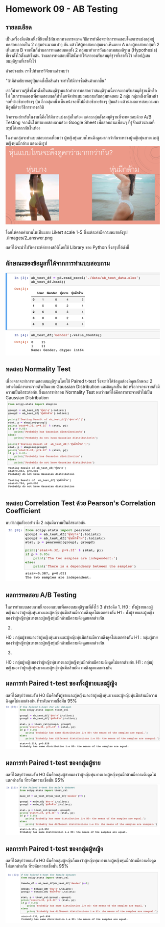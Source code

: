 # Homework 09 - AB Testing

## รายละเอียด
เป็นเครื่องมืออันหนึ่งที่นิยมใช้กันมากทางการตลาด วิธีการทำคือจะทำการทดสอบโดยการแบ่งกลุ่มผู้ทดสอบออกเป็น 2 กลุ่มประมาณเท่าๆ กัน แล้วให้ผู้ทดสอบกลุ่มแรกเห็นแบบ A และผู้ทดสอบกลุ่มที่ 2 เห็นแบบ B จากนั้นก็นำผลการทดสอบของทั้ง 2 กลุ่มมาทำการวัดผลตามสมมติฐาน (Hypothesis) ที่เราตั้งไว้ตั้งแต่เริ่มต้น ว่าผลการทดสอบที่ได้นั้นทำให้เรายอมรับสมมุติฐาฯที่เราตั้งไว้ หรือปฎิเสธสมมุติฐานที่เราตั้งไว้

ตัวอย่างเช่น เราไปทำการวิจัยมาแล้วพบว่า

"ถ้ามีคำอธิบายอยู่ปุ่มกดสั่งซื้อสินค้า จะทำให้มีการซื้อสินค้ามากขึ้น"

เราก็นำความรู้สิ่งนี้มาตั้งเป็นสมมุติฐานแล้วทำการทดสอบว่าสมมุติฐานนี้เราจะยอมรับสมมุติฐานนี้หรือไม่ ในการทดลองเพื่อทดสอบผลก็ทำโดยจัดทำแบบสอบถามกับกลุ่มทดสอบ 2 กลุ่ม กลุ่มหนึ่งเห็นหน้าจอที่คำอธิบายข้างๆ ปุ่ม อีกกลุ่มหนึ่งเห็นหน้าจอที่ไม่มีคำอธิบายข้างๆ ปุ่มแล้ว แล้วนำผลการสอบถามมาพิสูทธิ์ด้วยวิธีการทางสถิติ

กิจกรรมสำหรับในงานนี้คือให้มีการแบ่งกลุ่มในห้อง แต่ละกลุ่มตั้งสมมุติฐานที่จะทดสอบด้วย A/B Testing จากนั้นให้ทำแบบสอบถามด้วย Google Sheet เพื่อสอบถามเพื่อนๆ ที่รู้จักแล้วนำผลที่สรุปได้มาถกกันในห้อง

ในงานกลุ่มจะทำแบบสอบถามเพื่อนว่า ผู้หญิงหุ่นแบบไหนดึงดูดมากกว่ากันระหว่างผู้หญิงหุ่นบางและผู้หญิงหุ่นมีกล้าม แสดงดังรูป
![question](./images/1_question.png)

โดยให้ตอบคำถามในเป็นแบบ Likert scale 1-5 ซึ่งแต่ละค่ามีความหมายดังรูป
./images/2_answer.png

ผลที่ได้จะนำไปวิเคราะห์ค่าทางสถิติโดยใช้ Library ของ Python ซึ่งสรุปได้ดังนี้

## ลักษณะของข้อมูลที่ได้จากการทำแบบสอบถาม
![3_dataset](./images/3_dataset.png)

## ทดสอบ Normality Test
เนื่องจากจะทำการทดสอบสมมุติฐานโดยใช้ Paired t-test ซึ่งจะทำได้ข้อมูลต้องมีคุณลักษณะ 2 อย่างคือมีการกระจายตัวเป็นแบบ Gaussian Distribution และข้อมูลเป็น iid หรือการกระจายตัวมีความเป็นอิสระต่อกัน ซึ่งผลการทำสอบ Normality Test พบว่าผลที่ได้คือการกระจายตัวไม่เป็น Gaussian Distribution
![4_normality_test](./images/4_normality_test.png)

## ทดสอบ Correlation Test ด้วย Pearson's Correlation Coefficient
พบว่ากลุ่มตัวยอย่างทั้ง 2 กลุ่มมีความเป็นอิสระต่อกัน
![5_correlation_test](./images/5_correlation_test.png)

## ผลการทดสอบ A/B Testing
ในการทำแบบสอบถามนี้จะออกแบบเพื่อตอบสมมุติฐานที่ตั้งไว้ 3 หัวข้อคือ
1.
H0 : ทั้งผู้ชายและผู้หญิงมองว่าผู้หญิงหุ่นบางและผู้หญิงหุ่นมีกล้ามมีความดึงดูดไม่แตกต่างกัน
H1 : ทั้งผู้ชายและผู้หญิงมองว่าผู้หญิงหุ่นบางและผู้หญิงหุ่นมีกล้ามมีความดึงดูดแตกต่างกัน

2.
H0 : กลุ่มผู้ชายมองว่าผู้หญิงหุ่นบางและผู้หญิงหุ่นมีกล้ามมีความดึงดูดไม่แตกต่างกัน
H1 : กลุ่มผู้ชายมองว่าผู้หญิงหุ่นบางและผู้หญิงหุ่นมีกล้ามมีความดึงดูดแตกต่างกัน

3.
H0 : กลุ่มผู้หญิงมองว่าผู้หญิงหุ่นบางและผู้หญิงหุ่นมีกล้ามมีความดึงดูดไม่แตกต่างกัน
H1 : กลุ่มผู้หญิงมองว่าผู้หญิงหุ่นบางและผู้หญิงหุ่นมีกล้ามมีความดึงดูดแตกต่างกัน

## ผลการทำ Paired t-test ของทั้งผู้ชายและผู้ญิง
ผลที่ได้สรุปว่ายอมรับ H0 นั่นคือทั้งผู้ชายและผู้หญิงมองว่าผู้หญิงหุ่นบางและผู้หญิงหุ่นมีกล้ามมีความดึงดูดไม่แตกต่างกัน ที่ระดับความเชื่อมั่น 95%
![6_male_female](./images/6_male_female.png)

## ผลการทำ Paired t-test ของกลุ่มผู้ชาย
ผลที่ได้สรุปว่ายอมรับ H0 นั่นคือกลุ่มผู้ชายมองว่าผู้หญิงหุ่นบางและผู้หญิงหุ่นมีกล้ามมีความดึงดูดไม่แตกต่างกัน ที่ระดับความเชื่อมั่น 95%
![6_male_female](./images/7_male.png)

## ผลการทำ Paired t-test ของกลุ่มผู้หญิง
ผลที่ได้สรุปว่ายอมรับ H0 นั่นคือกลุ่มผู้หญิงก็มองว่าผู้หญิงหุ่นบางและผู้หญิงหุ่นมีกล้ามมีความดึงดูดไม่แตกต่างกัน ที่ระดับความเชื่อมั่น 95%
![6_male_female](./images/8_female.png)